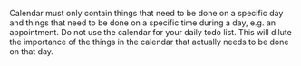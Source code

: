 Calendar must only contain things that need to be done on a specific day and things that need to be done on a specific time during a day, e.g. an appointment. Do not use the calendar for your daily todo list. This will dilute the importance of the things in the calendar that actually needs to be done on that day.